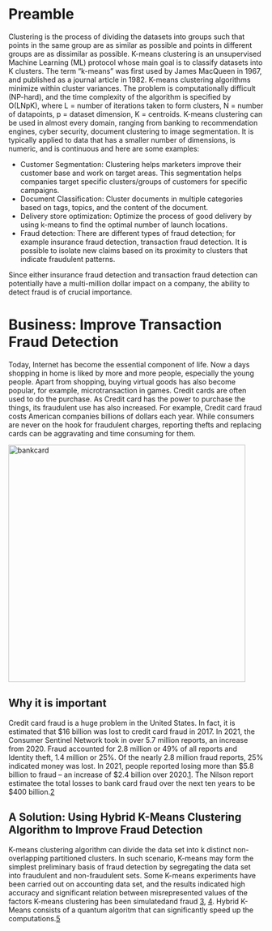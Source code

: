# Preamble
Clustering is the process of dividing the datasets into groups such that points in the same group are as similar as possible and points in different groups are as dissimilar as possible. K-means clustering is an unsupervised Machine Learning (ML) protocol whose main goal is to classify datasets into K clusters. The term “k-means” was first used by James MacQueen in 1967, and published as a journal article in 1982. K-means clustering algorithms minimize within cluster variances. The problem is computationally difficult (NP-hard), and the time complexity of the algorithm is specified by O(LNpK), where L = number of iterations taken to form clusters, N = number of datapoints, p = dataset dimension, K = centroids.
K-means clustering can be used in almost every domain, ranging from banking to recommendation engines, cyber security, document clustering to image segmentation. It is typically applied to data that has a smaller number of dimensions, is numeric, and is continuous and here are some examples:

*	Customer Segmentation: Clustering helps marketers improve their customer base and work on target areas. This segmentation helps companies target specific clusters/groups of customers for specific campaigns.
*	Document Classification: Cluster documents in multiple categories based on tags, topics, and the content of the document.
*	Delivery store optimization: Optimize the process of good delivery by using k-means to find the optimal number of launch locations.
*	Fraud detection: There are different types of fraud detection; for example insurance fraud detection, transaction fraud detection. It is possible to isolate new claims based on its proximity to clusters that indicate fraudulent patterns.

Since either insurance fraud detection and transaction fraud detection can potentially have a multi-million dollar impact on a company, the ability to detect fraud is of crucial importance.

# Business: Improve Transaction Fraud Detection 
Today, Internet has become the essential component of life. Now a days shopping in home is liked by more and more people, especially the young people. Apart from shopping, buying virtual goods has also become popular, for example, microtransaction in games. Credit cards are often used to do the purchase. As Credit card has the power to purchase the things, its fraudulent use has also increased. For example, Credit card fraud costs American companies billions of dollars each year. While consumers are never on the hook for fraudulent charges, reporting thefts and replacing cards can be aggravating and time consuming for them.

<img width="468" alt="bankcard" src="https://user-images.githubusercontent.com/79662449/181138035-a45c4579-27fd-4ca4-8f2d-283c8653cbef.png">

## Why it is important
Credit card fraud is a huge problem in the United States. In fact, it is estimated that \$16 billion was lost to credit card fraud in 2017. In 2021, the Consumer Sentinel Network took in over 5.7 million reports, an increase from 2020. Fraud accounted for 2.8 million or 49\% of all reports and Identity theft, 1.4 million or 25\%. Of the nearly 2.8 million fraud reports, 25\% indicated money was lost. In 2021, people reported losing more than \$5.8 billion to fraud – an increase of \$2.4 billion over 2020.[1](https://www.cnet.com/personal-finance/credit-cards/credit-card-theft-is-the-problem-that-wont-go-away-it-just-changes/). The Nilson report estimatee the total losses to bank card fraud over the next ten years to be $400 billion.[2](https://nilsonreport.com/upload/content_promo/NilsonReport_Issue1209.pdf)

 

## A Solution: Using Hybrid K-Means Clustering Algorithm to Improve Fraud Detection
K-means clustering algorithm can divide the data set into k distinct non-overlapping partitioned clusters. In such scenario, K-means may form the simplest preliminary basis of fraud detection by segregating the data set into fraudulent and non-fraudulent sets. Some K-means experiments have been carried out on  accounting data set, and the results indicated high accuracy and significant relation between misrepresented values of the factors K-means clustering has been simulatedand fraud [3](https://link.springer.com/chapter/10.1007/978-981-33-4859-2_17), [4](https://citeseerx.ist.psu.edu/viewdoc/download?doi=10.1.1.680.1195&rep=rep1&type=pdf). Hybrid K-Means consists of a quantum algoritm that can significantly speed up the computations.[5](https://arxiv.org/pdf/1909.04226.pdf)
